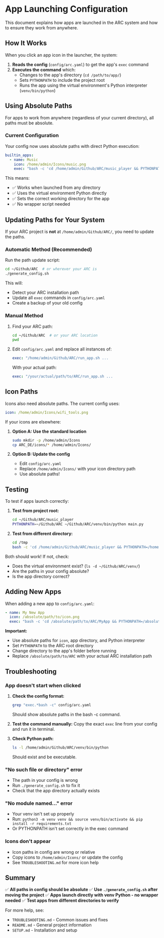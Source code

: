 # App Launching Configuration

This document explains how apps are launched in the ARC system and how to ensure they work from anywhere.

## How It Works

When you click an app icon in the launcher, the system:

1. **Reads the config** (`config/arc.yaml`) to get the app's `exec` command
2. **Executes the command** which:
   - Changes to the app's directory (`cd /path/to/app/`)
   - Sets `PYTHONPATH` to include the project root
   - Runs the app using the virtual environment's Python interpreter (`venv/bin/python`)

## Using Absolute Paths

For apps to work from anywhere (regardless of your current directory), all paths must be absolute.

### Current Configuration

Your config now uses absolute paths with direct Python execution:

```yaml
builtin_apps:
  - name: Music
    icon: /home/admin/Icons/music.png
    exec: "bash -c 'cd /home/admin/Github/ARC/music_player && PYTHONPATH=/home/admin/Github/ARC /home/admin/Github/ARC/venv/bin/python main.py'"
```

This means:
- ✅ Works when launched from any directory
- ✅ Uses the virtual environment Python directly
- ✅ Sets the correct working directory for the app
- ✅ No wrapper script needed

## Updating Paths for Your System

If your ARC project is **not** at `/home/admin/Github/ARC/`, you need to update the paths.

### Automatic Method (Recommended)

Run the path update script:

```bash
cd ~/Github/ARC  # or wherever your ARC is
./generate_config.sh
```

This will:
- Detect your ARC installation path
- Update all `exec` commands in `config/arc.yaml`
- Create a backup of your old config

### Manual Method

1. Find your ARC path:
   ```bash
   cd ~/Github/ARC  # or your ARC location
   pwd
   ```
   
2. Edit `config/arc.yaml` and replace all instances of:
   ```yaml
   exec: "/home/admin/Github/ARC/run_app.sh ...
   ```
   
   With your actual path:
   ```yaml
   exec: "/your/actual/path/to/ARC/run_app.sh ...
   ```

## Icon Paths

Icons also need absolute paths. The current config uses:

```yaml
icon: /home/admin/Icons/wifi_tools.png
```

If your icons are elsewhere:

1. **Option A: Use the standard location**
   ```bash
   sudo mkdir -p /home/admin/Icons
   cp ARC_DE/icons/* /home/admin/Icons/
   ```

2. **Option B: Update the config**
   - Edit `config/arc.yaml`
   - Replace `/home/admin/Icons/` with your icon directory path
   - Use absolute paths!

## Testing

To test if apps launch correctly:

1. **Test from project root:**
   ```bash
   cd ~/Github/ARC/music_player
   PYTHONPATH=~/Github/ARC ~/Github/ARC/venv/bin/python main.py
   ```

2. **Test from different directory:**
   ```bash
   cd /tmp
   bash -c 'cd /home/admin/Github/ARC/music_player && PYTHONPATH=/home/admin/Github/ARC /home/admin/Github/ARC/venv/bin/python main.py'
   ```

Both should work! If not, check:
- Does the virtual environment exist? (`ls -d ~/Github/ARC/venv/`)
- Are the paths in your config absolute?
- Is the app directory correct?

## Adding New Apps

When adding a new app to `config/arc.yaml`:

```yaml
- name: My New App
  icon: /absolute/path/to/icon.png
  exec: "bash -c 'cd /absolute/path/to/ARC/MyApp && PYTHONPATH=/absolute/path/to/ARC /absolute/path/to/ARC/venv/bin/python main.py'"
```

**Important:**
- Use absolute paths for `icon`, app directory, and Python interpreter
- Set `PYTHONPATH` to the ARC root directory
- Change directory to the app's folder before running
- Replace `/absolute/path/to/ARC` with your actual ARC installation path

## Troubleshooting

### App doesn't start when clicked

1. **Check the config format:**
   ```bash
   grep "exec.*bash -c" config/arc.yaml
   ```
   Should show absolute paths in the bash -c command.

2. **Test the command manually:**
   Copy the exact `exec` line from your config and run it in terminal.

3. **Check Python path:**
   ```bash
   ls -l /home/admin/Github/ARC/venv/bin/python
   ```
   Should exist and be executable.

### "No such file or directory" error

- The path in your config is wrong
- Run `./generate_config.sh` to fix it
- Check that the app directory actually exists

### "No module named..." error

- Your venv isn't set up properly
- Run: `python3 -m venv venv && source venv/bin/activate && pip install -r requirements.txt`
- Or PYTHONPATH isn't set correctly in the exec command

### Icons don't appear

- Icon paths in config are wrong or relative
- Copy icons to `/home/admin/Icons/` or update the config
- See `TROUBLESHOOTING.md` for more icon help

## Summary

✅ **All paths in config should be absolute**
✅ **Use `./generate_config.sh` after moving the project**
✅ **Apps launch directly with venv Python - no wrapper needed**
✅ **Test apps from different directories to verify**

For more help, see:
- `TROUBLESHOOTING.md` - Common issues and fixes
- `README.md` - General project information
- `SETUP.md` - Installation and setup

